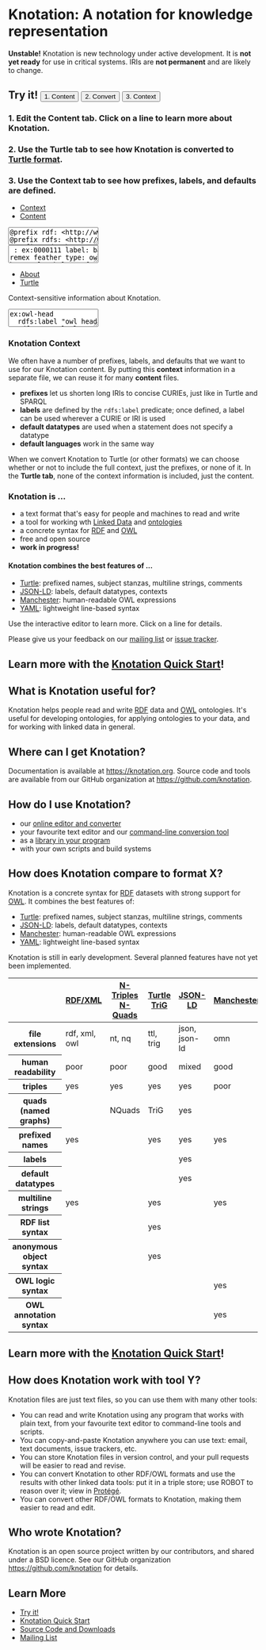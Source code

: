 # Knotation: A notation for knowledge representation

<div class="alert alert-danger" role="alert">
<strong>Unstable!</strong> Knotation is new technology under active development. It is <strong>not yet ready</strong> for use in critical systems. IRIs are <strong>not permanent</strong> and are likely to change.
</div>

<div class="text-center">
  <h2>
    <strong>Try it!</strong>
    <button id="content-button" type="button" class="btn btn-primary">1. Content</button>
    <button id="convert-button" type="button" class="btn btn-primary">2. Convert</button>
    <button id="context-button" type="button" class="btn btn-primary">3. Context</button>
  </h2>
  <h3 id="content-step" class="step">
    1. Edit the <strong>Content tab</strong>. Click on a line to learn more about Knotation.
  </h3>
  <h3 id="convert-step" class="step hidden">
    2. Use the <strong>Turtle tab</strong> to see how Knotation is converted to <a href="https://en.wikipedia.org/wiki/Turtle_(syntax)">Turtle format</a>.
  </h3>
  <h3 id="context-step" class="step hidden">
    3. Use the <strong>Context tab</strong> to see how prefixes, labels, and defaults are defined.
  </h3>
</div>

<div class="row">
<div class="col-md-6">

  <!-- Nav tabs -->
  <ul id="left-tabs" class="nav nav-tabs" role="tablist">
    <li role="presentation"><a href="#context" aria-controls="context" role="tab" data-toggle="tab">Context</a></li>
    <li role="presentation" class="active"><a href="#content" aria-controls="content" role="tab" data-toggle="tab">Content</a></li>
  </ul>

  <!-- Tab panes -->
  <div class="tab-content">
    <div role="tabpanel" class="tab-pane active hideAfterRendering" id="context">
      <textarea id="ex_1_env" wrap="off">
@prefix rdf: <http://www.w3.org/1999/02/22-rdf-syntax-ns#>
@prefix rdfs: <http://www.w3.org/2000/01/rdf-schema#>
@prefix xsd: <http://www.w3.org/2001/XMLSchema#>
@prefix owl: <http://www.w3.org/2002/07/owl#>
@prefix obo: <http://purl.obolibrary.org/obo/>
@prefix knd: <https://knotation.org/datatype/>
@prefix knp: <https://knotation.org/predicate/>
@prefix ex: <https://example.com/>

: rdfs:label
rdfs:label: label

: rdfs:comment
label: comment

: knd:link
label: link

: knd:omn
label: OWL Manchester Syntax

: knp:default-datatype
label: default datatype
default datatype; link: link

: rdf:type
label: type
default datatype: link

: rdfs:subClassOf
label: subclass of
default datatype: OWL Manchester Syntax

: obo:IAO_0000115
label: definition

: obo:IAO_0000118
label: alternative term

: obo:BFO_0000050
label: part of
default datatype: link

: obo:RO_0002162
label: in taxon
default datatype: link

: obo:NCBITaxon_56313
label: Tyto alba

: obo:UBERON_0011796
label: primary remex feather
definition: A remex feather that is connected to the manus

: ex:0000001
label: birth date
default datatype: xsd:date

: ex:0000002
label: length (cm)
default datatype: xsd:real

: ex:0000003
label: coloration</textarea>
    </div>
    <div role="tabpanel" class="tab-pane active" id="content">
      <textarea id="ex_1_kn" wrap="off">
: ex:0000111
label: barn owl primary remex feather
type: owl:Class
definition: A primary remex feather of a barn owl
subclass of: 'primary remex feather' and
 ('in taxon' some 'Tyto alba')
alternative term; @fr: grange hibou primaire remex plume

: ex:0002222
label: barn owl 2222
type: Tyto alba
birth date: 2016-05-04

: ex:0033333
label: sample feather 33333
type: barn owl primary remex feather
part of: barn owl 2222
length (cm): 25.0
coloration: light brown with darker bands</textarea>
    </div>
  </div>

</div>

<div class="col-md-6">

  <!-- Nav tabs -->
  <ul id="right-tabs" class="nav nav-tabs" role="tablist">
    <li role="presentation" class="active"><a href="#about" aria-controls="about" role="tab" data-toggle="tab">About</a></li>
    <li role="presentation"><a href="#turtle" aria-controls="turtle" role="tab" data-toggle="tab">Turtle</a></li>
  </ul>

  <!-- Tab panes -->
  <div class="tab-content">
    <div role="tabpanel" class="tab-pane active" id="about">
      <p>Context-sensitive information about Knotation.</p>
    </div>
    <div role="tabpanel" class="tab-pane active hideAfterRendering" id="turtle">
      <textarea id="ex_1_ttl" wrap="off">
ex:owl-head
  rdfs:label "owl head" ;
  rdf:type owl:Class ;
  rdfs:subClassOf [
    rdf:type owl:Class ;
    owl:intersectionOf (
      obo:UBERON_0000033
      [
        rdf:type owl:Restriction ;
        owl:onProperty obo:RO_0002162 ;
        owl:someValuesFrom obo:NCBITaxon_56313 ;
      ]
    ) ;
  ] .</textarea>
    </div>
  </div>

</div>
</div>

<div class="clearfix"></div>

<div id="context_message" class="hidden">
  <h3>Knotation Context</h3>
  <p>We often have a number of prefixes, labels, and defaults that we want to use for our Knotation content. By putting this <strong>context</strong> information in a separate file, we can reuse it for many <strong>content</strong> files.</p>
  <ul>
    <li><strong>prefixes</strong> let us shorten long IRIs to concise CURIEs, just like in Turtle and SPARQL</li>
    <li><strong>labels</strong> are defined by the <code>rdfs:label</code> predicate; once defined, a label can be used wherever a CURIE or IRI is used</li>
    <li><strong>default datatypes</strong> are used when a statement does not specify a datatype</li>
    <li><strong>default languages</strong> work in the same way</li>
  </ul>
  <p>When we convert Knotation to Turtle (or other formats) we can choose whether or not to include the full context, just the prefixes, or none of it. In the <strong>Turtle tab</strong>, none of the context information is included, just the content.</p>
</div>

<div id="content_message" class="hidden">
  <h3>Knotation is ...</h3>
  <ul>
    <li>a text format that's easy for people and machines to read and write</li>
    <li>a tool for working wth <a href="https://linkeddata.org">Linked Data</a> and <a href="https://en.wikipedia.org/wiki/Ontology_(information_science)">ontologies</a></li>
    <li>a concrete syntax for <a href="https://www.w3.org/RDF/">RDF</a> and <a href="https://www.w3.org/OWL/">OWL</a></li>
    <li>free and open source</li>
    <li><strong>work in progress!</strong></li>
  </ul>
  <h4>Knotation combines the best features of ...</h4>
  <ul>
    <li><a href="https://en.wikipedia.org/wiki/Turtle_(syntax)">Turtle</a>: prefixed names, subject stanzas, multiline strings, comments</li>
    <li><a href="https://json-ld.org">JSON-LD</a>: labels, default datatypes, contexts</li>
    <li><a href="https://www.w3.org/TR/owl2-manchester-syntax/">Manchester</a>: human-readable OWL expressions</li>
    <li><a href="https://yaml.org">YAML</a>: lightweight line-based syntax</li>
  </ul>
  <p>Use the interactive editor to learn more. Click on a line for details.</p>
  <p>Please give us your feedback on our <a href="https://groups.google.com/d/forum/knotation">mailing list</a> or <a href="https://github.com/knotation/knotation-cljc">issue tracker</a>.</p>
</div>

<script src="assets/js/knotation_editor.js"></script>
<script>
function about_message(ed) {
  var cur = ed.doc.getCursor();
  var line = cur.line;
  var state = ed.knotation.getCompiledLine(line);
  var help = org.knotation.info.help(state);
  var html = org.knotation.info.html(help);
  $('#about').html(html);
}

var ex_1_env, ex_1_kn, ex_1_ttl;
var ex_1_env_starting, ex_1_kn_starting;

window.onload = function(e) {
  ex_1_env = org.knotation.editor.core.fromSelector('#ex_1_env', {mode: 'knotation'});
  ex_1_kn = org.knotation.editor.core.fromSelector('#ex_1_kn', {mode: 'knotation'});
  ex_1_ttl = org.knotation.editor.core.fromSelector('#ex_1_ttl', {mode: 'turtle'});
  org.knotation.editor.core.linked([ex_1_env, ex_1_kn, ex_1_ttl]);

  ex_1_env_starting = ex_1_env.getDoc().getValue();
  ex_1_kn_starting = ex_1_kn.getDoc().getValue();

  //ex_1_env.on('cursorActivity', about_message);
  ex_1_kn.on('cursorActivity', about_message);
  ex_1_ttl.setOption('readOnly', true);

  $('.hideAfterRendering').each( function () {
    $(this).removeClass('active')
  });

  $('#left-tabs a').click(function (e) {
    e.preventDefault();
    $(this).tab('show');
  });
  $('#right-tabs a').click(function (e) {
    e.preventDefault();
    $(this).tab('show');
  });

  $('#about').empty();
  $('#content_message').children().clone().appendTo('#about');

  $('a[href="#context"]').click(function (e) {
    $('#about').empty();
    $('#context_message').children().clone().appendTo('#about');
  });
  $('a[href="#content"]').click(function (e) {
    $('#about').empty();
    $('#content_message').children().clone().appendTo('#about');
  });

  $('#content-button').click(function(e) {
    $('.step').addClass('hidden');
    $('#content-step').removeClass('hidden');
    $('a[href="#content"]').click();
    $('a[href="#about"]').click();
  });
  $('#convert-button').click(function(e) {
    $('.step').addClass('hidden');
    $('#convert-step').removeClass('hidden');
    $('a[href="#content"]').click();
    $('a[href="#turtle"]').click();
  });
  $('#context-button').click(function(e) {
    $('.step').addClass('hidden');
    $('#context-step').removeClass('hidden');
    $('a[href="#context"]').click();
    $('a[href="#about"]').click();
  });
}
</script>

<div class="row text-center">
  <h2>Learn more with the <a href="quick-start.html">Knotation Quick Start</a>!</h2>
</div>


## What is Knotation useful for?

Knotation helps people read and write [RDF](https://www.w3.org/RDF/) data and [OWL](https://www.w3.org/OWL/) ontologies. It's useful for developing ontologies, for applying ontologies to your data, and for working with linked data in general.


## Where can I get Knotation?

Documentation is available at <https://knotation.org>. Source code and tools are available from our GitHub organization at <https://github.com/knotation>.


## How do I use Knotation?

- our [online editor and converter](http://fiddle.knotation.org)
- your favourite text editor and our [command-line conversion tool](https://github.com/knotation/knotation-cljc)
- as a [library in your program](https://github.com/knotation/knotation-cljc)
- with your own scripts and build systems


## How does Knotation compare to format X?

Knotation is a concrete syntax for [RDF](https://www.w3.org/RDF/) datasets with strong support for [OWL](https://www.w3.org/OWL/). It combines the best features of:

- [Turtle](https://en.wikipedia.org/wiki/Turtle_(syntax) ): prefixed names, subject stanzas, multiline strings, comments
- [JSON-LD](https://json-ld.org): labels, default datatypes, contexts
- [Manchester](https://www.w3.org/TR/owl2-manchester-syntax/): human-readable OWL expressions
- [YAML](https://yaml.org): lightweight line-based syntax

Knotation is still in early development. Several planned features have not yet been implemented.

<table id="comparison_table" class="table">
  <thead>
    <tr>
      <th></th>
      <th><a href="https://www.w3.org/TR/rdf-syntax-grammar/">RDF/XML</a></th>
      <th><a href="https://www.w3.org/TR/n-triples/">N-Triples</a><br/><a href="http://www.w3.org/TR/n-quads/">N-Quads</a></th>
      <th><a href="https://www.w3.org/TR/turtle/">Turtle</a><br/><a href="https://www.w3.org/TR/trig/">TriG</a></th>
      <th><a href="https://json-ld.org">JSON-LD</a></th>
      <th><a href="https://www.w3.org/TR/owl2-manchester-syntax/">Manchester</a></th>
      <th><a href="https://knotation.org">Knotation</a></th>
    </tr>
  </thead>
  <tbody>
    <tr>
      <th>file extensions</th>
      <td>rdf, xml, owl</td>
      <td>nt, nq</td>
      <td>ttl, trig</td>
      <td>json, json-ld</td>
      <td>omn</td>
      <td>kn</td>
    </tr>
    <tr>
      <th>human readability</th>
      <td class="warning">poor</td>
      <td class="warning">poor</td>
      <td class="success">good</td>
      <td>mixed</td>
      <td class="success">good</td>
      <td class="success">excellent</td>
    </tr>
    <tr>
      <th>triples</th>
      <td class="success">yes</td>
      <td class="success">yes</td>
      <td class="success">yes</td>
      <td class="success">yes</td>
      <td class="warning">poor</td>
      <td class="success">yes</td>
    </tr>
    <tr>
      <th>quads (named graphs)</th>
      <td></td>
      <td>NQuads</td>
      <td>TriG</td>
      <td class="success">yes</td>
      <td></td>
      <td>planned</td>
    </tr>
    <tr>
      <th>prefixed names</th>
      <td class="success">yes</td>
      <td></td>
      <td class="success">yes</td>
      <td class="success">yes</td>
      <td class="success">yes</td>
      <td class="success">yes</td></tr>
    <tr>
      <th>labels</th>
      <td></td>
      <td></td>
      <td></td>
      <td class="success">yes</td>
      <td></td>
      <td class="success">yes</td>
    </tr>
    <tr>
      <th>default datatypes</th>
      <td></td>
      <td></td>
      <td></td>
      <td class="success">yes</td>
      <td></td>
      <td class="success">yes</td>
    </tr>
    <tr>
      <th>multiline strings</th>
      <td class="success">yes</td>
      <td></td>
      <td class="success">yes</td>
      <td></td>
      <td class="success">yes</td>
      <td class="success">yes</td>
    </tr>
    <tr>
      <th>RDF list syntax</th>
      <td></td>
      <td></td>
      <td class="success">yes</td>
      <td></td>
      <td></td>
      <td>planned</td>
    </tr>
    <tr>
      <th>anonymous object syntax</th>
      <td></td>
      <td></td>
      <td class="success">yes</td>
      <td></td>
      <td></td>
      <td>planned</td>
    </tr>
    <tr>
      <th>OWL logic syntax</th>
      <td></td>
      <td></td>
      <td></td>
      <td></td>
      <td class="success">yes</td>
      <td>partial</td>
    </tr>
    <tr>
      <th>OWL annotation syntax</th>
      <td></td>
      <td></td>
      <td></td>
      <td></td>
      <td class="success">yes</td>
      <td>planned</td>
    </tr>
  </tbody>
</table>


<div class="row text-center">
  <h2>Learn more with the <a href="quick-start.html">Knotation Quick Start</a>!</h2>
</div>


## How does Knotation work with tool Y?

Knotation files are just text files, so you can use them with many other tools:

- You can read and write Knotation using any program that works with plain text, from your favourite text editor to command-line tools and scripts.
- You can copy-and-paste Knotation anywhere you can use text: email, text documents, issue trackers, etc.
- You can store Knotation files in version control, and your pull requests will be easier to read and revise.
- You can convert Knotation to other RDF/OWL formats and use the results with other linked data tools: put it in a triple store; use ROBOT to reason over it; view in [Protégé](https://protege.stanford.edu).
- You can convert other RDF/OWL formats to Knotation, making them easier to read and edit.


## Who wrote Knotation?

Knotation is an open source project written by our contributors, and shared under a BSD licence. See our GitHub organization <https://github.com/knotation> for details.


## Learn More

- [Try it!](https://fiddle.knotation.org)
- [Knotation Quick Start](quick-start.html)
- [Source Code and Downloads](https://github.com/knotation)
- [Mailing List](https://groups.google.com/d/forum/knotation)
